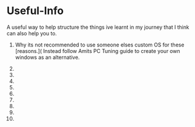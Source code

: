 # Useful-Info
A useful way to help structure the things ive learnt in my journey that I think can also help you to.

1. Why its not recommended to use someone elses custom OS for these [reasons.]( Instead follow Amits PC Tuning guide to create your own windows as an alternative.

2. 


3.


4. 


5.


6.


7.


8.


9.


10.

































